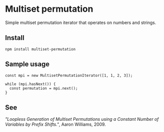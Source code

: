 # Multiset permutation

Simple multiset permutation iterator that operates on numbers and strings.

## Install

```
npm install multiset-permutation
```

## Sample usage

```
const mpi = new MultisetPermutationIterator([1, 1, 2, 3]);

while (mpi.hasNext()) {
  const permutation = mpi.next();
}
```

## See

*"Loopless Generation of Multiset Permutations using a Constant Number of Variables by Prefix Shifts."*, Aaron Williams, 2009.
